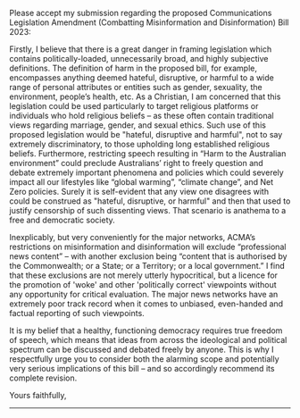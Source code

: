 Please accept my submission regarding the proposed Communications Legislation Amendment (Combatting Misinformation and
Disinformation) Bill 2023:

Firstly, I believe that there is a great danger in framing legislation which contains politically-loaded, unnecessarily broad, and
highly subjective definitions. The definition of harm in the proposed bill, for example, encompasses anything deemed hateful,
disruptive, or harmful to a wide range of personal attributes or entities such as gender, sexuality, the environment, people’s health,
etc. As a Christian, I am concerned that this legislation could be used particularly to target religious platforms or individuals who
hold religious beliefs – as these often contain traditional views regarding marriage, gender, and sexual ethics. Such use of this
proposed legislation would be "hateful, disruptive and harmful", not to say extremely discriminatory, to those upholding long
established religious beliefs. Furthermore, restricting speech resulting in “Harm to the Australian environment” could preclude
Australians’ right to freely question and debate extremely important phenomena and policies which could severely impact all our
lifestyles like “global warming”, “climate change”, and Net Zero policies. Surely it is self-evident that any view one disagrees with
could be construed as "hateful, disruptive, or harmful" and then that used to justify censorship of such dissenting views. That
scenario is anathema to a free and democratic society.

Inexplicably, but very conveniently for the major networks, ACMA’s restrictions on misinformation and disinformation will
exclude “professional news content” – with another exclusion being “content that is authorised by the Commonwealth; or a State;
or a Territory; or a local government.” I find that these exclusions are not merely utterly hypocritical, but a licence for the
promotion of 'woke' and other 'politically correct' viewpoints without any opportunity for critical evaluation. The major news
networks have an extremely poor track record when it comes to unbiased, even-handed and factual reporting of such
viewpoints.

It is my belief that a healthy, functioning democracy requires true freedom of speech, which means that ideas from across the
ideological and political spectrum can be discussed and debated freely by anyone. This is why I respectfully urge you to consider
both the alarming scope and potentially very serious implications of this bill – and so accordingly recommend its complete
revision.

Yours faithfully,


-----

